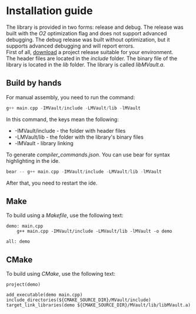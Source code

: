 # Installation guide
The library is provided in two forms: release and debug.
The release was built with the *O2* optimization flag and does not support advanced debugging.
The debug release was built without optimization,
but it supports advanced debugging and will report errors.  
First of all, [download](https://github.com/mrognor/MVault/releases) a project release suitable for your environment.  
The header files are located in the *include* folder. 
The binary file of the library is located in the *lib* folder. 
The library is called *libMVault.a*.

## Build by hands
For manual assembly, you need to run the command:

```c++
g++ main.cpp -IMVault/include -LMVault/lib -lMVault
```

In this command, the keys mean the following:
* -IMVault/include - the folder with header files
* -LMVault/lib - the folder with the library's binary files
* -lMVault - library linking

To generate *compiler_commands.json*. You can use bear for syntax highlighting in the ide.

```c++
bear -- g++ main.cpp -IMVault/include -LMVault/lib -lMVault
```

After that, you need to restart the ide.

## Make
To build using a *Makefile*, use the following text:

```
demo: main.cpp
	g++ main.cpp -IMVault/include -LMVault/lib -lMVault -o demo

all: demo
```

## CMake
To build using *CMake*, use the following text:

```
project(demo)

add_executable(demo main.cpp)
include_directories(${CMAKE_SOURCE_DIR}/MVault/include)
target_link_libraries(demo ${CMAKE_SOURCE_DIR}/MVault/lib/libMVault.a)
```